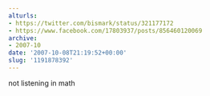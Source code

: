```yaml
---
alturls:
- https://twitter.com/bismark/status/321177172
- https://www.facebook.com/17803937/posts/856460120069
archive:
- 2007-10
date: '2007-10-08T21:19:52+00:00'
slug: '1191878392'
---
```


not listening in math

